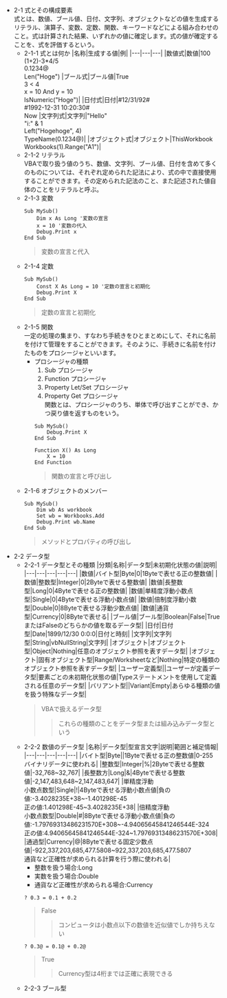 - 2-1 式とその構成要素
    <br>式とは、数値、ブール値、日付、文字列、オブジェクトなどの値を生成するリテラル、演算子、変数、定数、関数、キーワードなどによる組み合わせのこと。式は計算された結果、いずれかの値に確定します。式の値が確定することを、式を評価するという。
    - 2-1-1 式とは何か
        |名称|生成する値|例|
        |---|---|---|
        |数値式|数値|100<br>(1+2)-3*4/5<br>0.1234@<br>Len("Hoge")
        |ブール式|ブール値|True<br>3 < 4<br>x = 10 And y = 10<br>IsNumeric("Hoge")|
        |日付式|日付|#12/31/92#<br>#1992-12-31 10:20:30#<br>Now
        |文字列式|文字列|"Hello"<br>"i:" & 1<br>Left("Hogehoge", 4)<br>TypeName(0.1234@)|
        |オブジェクト式|オブジェクト|ThisWorkbook<br>Workbooks(1).Range("A1")|
    - 2-1-2 リテラル
    <br>VBAで取り扱う値のうち、数値、文字列、ブール値、日付を含めて多くのものについては、それぞれ定められた記法により、式の中で直接使用することができます。その定められた記法のこと、また記述された値自体のことをリテラルと呼ぶ。
    - 2-1-3 変数
        ~~~
        Sub MySub()
            Dim x As Long '変数の宣言
            x = 10 '変数の代入
            Debug.Print x
        End Sub
        ~~~
        > 変数の宣言と代入
    - 2-1-4 定数
        ~~~
        Sub MySub()
            Const X As Long = 10 '定数の宣言と初期化
            Debug.Print X
        End Sub
        ~~~
        > 定数の宣言と初期化
    - 2-1-5 関数
    <br>一定の処理の集まり、すなわち手続きをひとまとめにして、それに名前を付けて管理をすることができます。そのように、手続きに名前を付けたものをプロシージャといいます。
        - プロシージャの種類
            1. Sub プロシージャ
            1. Function プロシージャ
            1. Property Let/Set プロシージャ
            1. Property Get プロシージャ
            <br>関数とは、プロシージャのうち、単体で呼び出すことができ、かつ戻り値を返すものをいう。
            ~~~
            Sub MySub()
                Debug.Print X
            End Sub
            ~~~
            ~~~
            Function X() As Long
                X = 10
            End Function
            ~~~
            > 関数の宣言と呼び出し
    - 2-1-6 オブジェクトのメンバー
        ~~~
        Sub MySub()
            Dim wb As workbook
            Set wb = Workbooks.Add
            Debug.Print wb.Name
        End Sub
        ~~~
        > メソッドとプロパティの呼び出し
- 2-2 データ型
    - 2-2-1 データ型とその種類
        |分類|名称|データ型|未初期化状態の値|説明|
        |---|---|---|---|---|
        |数値|バイト型|Byte|0|1Byteで表せる正の整数値|
        |数値|整数型|Integer|0|2Byteで表せる整数値|
        |数値|長整数型|Long|0|4Byteで表せる正の整数値|
        |数値|単精度浮動小数点型|Single|0|4Byteで表せる浮動小数点値|
        |数値|倍制度浮動小数型|Double|0|8Byteで表せる浮動少数点値|
        |数値|通貨型|Currency|0|8Byteで表せる|
        |ブール値|ブール型|Boolean|False|TrueまたはFalseのどちらかの値を取るデータ型|
        |日付|日付型|Date|1899/12/30 0:0:0|日付と時刻|
        |文字列|文字列型|String|vbNullString|文字列|
        |オブジェクト|オブジェクト型|Object|Nothing|任意のオブジェクト参照を表すデータ型|
        |オブジェクト|固有オブジェクト型|Range/Worksheetなど|Nothing|特定の種類のオブジェクト参照を表すデータ型|
        |ユーザー定義型||ユーザーが定義データ型|要素ごとの未初期化状態の値|Typeステートメントを使用して定義される任意のデータ型|
        |バリアント型||Variant|Empty|あらゆる種類の値を扱う特殊なデータ型|
        > VBAで扱えるデータ型
        >> これらの種類のことをデータ型または組み込みデータ型という
    - 2-2-2 数値のデータ型
        |名称|データ型|型宣言文字|説明|範囲と補足情報|
        |---|---|---|---|---|
        |バイト型|Byte||1Byteで表せる正の整数値|0-255<br>バイナリデータに使われる|
        |整数型|Integer|%|2Byteで表せる整数値|-32,768~32,767|
        |長整数方|Long|&|4Byteで表せる整数値|-2,147,483,648~2,147,483,647|
        |単精度浮動<br>小数点数型|Single|!|4Byteで表せる浮動小数点値|負の値:-3.4028235E+38~-1.401298E-45<br>正の値:1.401298E-45~3.4028235E+38|
        |倍精度浮動<br>小数点数型|Double|#|8Byteで表せる浮動小数点値|負の値:-1.79769313486231570E+308~-4.94065645841246544E-324<br>正の値:4.94065645841246544E-324~1.79769313486231570E+308|
        |通過型|Currency|@|8Byteで表せる固定少数点値|-922,337,203,685,477.5808~922,337,203,685,477.5807<br>通貨など正確性が求められる計算を行う際に使われる|
        - 整数を扱う場合:Long
        - 実数を扱う場合:Double
        - 通貨など正確性が求められる場合:Currency
        ~~~
        ? 0.3 = 0.1 + 0.2
        ~~~
        > False
        >> コンピュータは小数点以下の数値を近似値でしか持ちえない
        ~~~
        ? 0.3@ = 0.1@ + 0.2@
        ~~~
        > True
        >> Currency型は4桁までは正確に表現できる
    - 2-2-3 ブール型